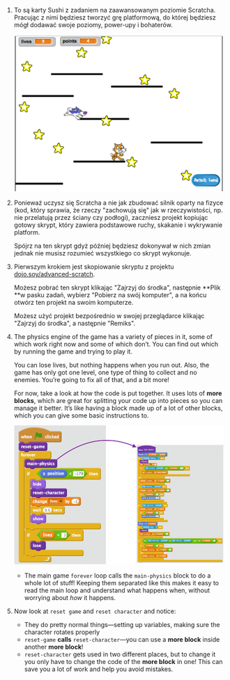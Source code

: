 1. To są karty Sushi z zadaniem na zaawansowanym poziomie Scratcha. Pracując z nimi będziesz tworzyć grę platformową, do której będziesz mógł dodawać swoje poziomy, power-upy i bohaterów.

   ![](assets/setup1.png)

2. Ponieważ uczysz się Scratcha a nie jak zbudować silnik oparty na fizyce \(kod, który sprawia, że rzeczy "zachowują się" jak w rzeczywistości, np. nie  przelatują przez ściany czy podłogi\), zaczniesz projekt kopiując gotowy skrypt, który zawiera podstawowe ruchy, skakanie i wykrywanie platform.

   Spójrz na ten skrypt gdyż później będziesz dokonywał w nich zmian jednak nie musisz rozumieć wszystkiego co skrypt wykonuje.

3. Pierwszym krokiem jest skopiowanie skryptu z projektu [dojo.soy/advanced-scratch](http://dojo.soy/advanced-scratch).

   Możesz pobrać ten skrypt klikając "Zajrzyj do środka", następnie **Plik **w pasku zadań, wybierz "Pobierz na swój komputer", a na końcu otwórz ten projekt na swoim komputerze.

   Możesz użyć projekt bezpośrednio w swojej przeglądarce klikając "Zajrzyj do środka", a następnie "Remiks".

4. The physics engine of the game has a variety of pieces in it, some of which work right now and some of which don’t. You can find out which by running the game and trying to play it.

   You can lose lives, but nothing happens when you run out. Also, the game has only got one level, one type of thing to collect and  no enemies. You’re going to fix all of that, and a bit more!

   For now, take a look at how the code is put together. It uses lots of **more blocks**, which are great for splitting your code up into pieces so you can manage it better. It’s like having a block made up of a lot of other blocks, which you can give some basic instructions to.

   ![](assets/setup2and3.png)

   * The main game `forever` loop calls the `main-physics` block to do a whole lot of stuff! Keeping them separated like this makes it easy to read the main loop and understand what happens when, without worrying about _how_ it happens.

5. Now look at `reset game` and `reset character` and notice:

   * They do pretty normal things—setting up variables, making sure the character rotates properly
   * `reset-game` **calls** `reset-character`—you can use a **more block** inside another **more block**!
   * `reset-character` gets used in two different places, but to change it you only have to change the code of the **more block** in one! This can save you a lot of work and help you avoid mistakes.



